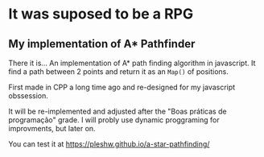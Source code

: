 # It was suposed to be a RPG

## My implementation of A* Pathfinder

There it is... An implementation of A* path finding algorithm in javascript. It find a path between 2 points and return it as an `Map()` of positions.

First made in CPP a long time ago and re-designed for my javascript obssession.

It will be re-implemented and adjusted after the "Boas práticas de programação" grade. I will probly use dynamic proggraming for improvments, but later on.

You can test it at https://pleshw.github.io/a-star-pathfinding/
